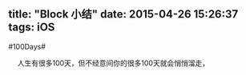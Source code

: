 title: "Block 小结"
date: 2015-04-26 15:26:37
tags: iOS  
-----  

#100Days#  

&emsp; 人生有很多100天，但不经意间你的很多100天就会悄悄溜走，

